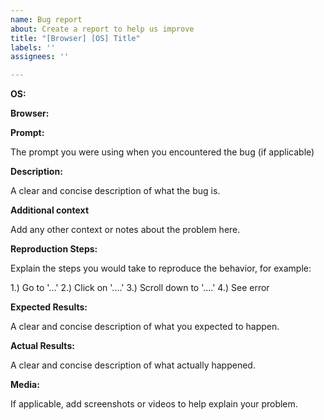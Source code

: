 ```yaml
---
name: Bug report
about: Create a report to help us improve
title: "[Browser] [OS] Title"
labels: ''
assignees: ''

---
```


**OS:** 

**Browser:**
 
**Prompt:** 

The prompt you were using when you encountered the bug (if applicable)

**Description:**

A clear and concise description of what the bug is.

**Additional context**

Add any other context or notes about the problem here.

**Reproduction Steps:**

Explain the steps you would take to reproduce the behavior, for example:

1.) Go to '...'
2.) Click on '....'
3.) Scroll down to '....'
4.) See error

**Expected Results:**

A clear and concise description of what you expected to happen.

**Actual Results:** 

A clear and concise description of what actually happened.

**Media:**

If applicable, add screenshots or videos to help explain your problem.

